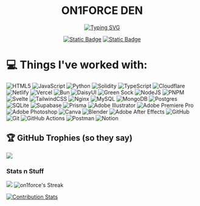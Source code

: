 <h1 align="center"> ON1FORCE DEN </h1>
<p align="center"> <a href="https://git.io/typing-svg"><img src="https://readme-typing-svg.demolab.com?font=Fira+Code&size=16&pause=1000&color=FFFFFF&random=false&width=550&lines=+Currently+away+navigating+the+WEB3+Sea+of+frogs+and+apes.+" alt="Typing SVG" /></a>

<p align="center"> <a href="https://discord.com/users/on1force"><img alt="Static Badge" src="https://img.shields.io/badge/Discord-%40on1force-green?style=for-the-badge&logo=discord&logoColor=%23ffff&link=https%3A%2F%2Fdiscord.com%2Fusers%2Fon1force"></a>  <a href="https://t.me/ON1FORCE"><img alt="Static Badge" src="https://img.shields.io/badge/Telegram-say_hello-blue?style=for-the-badge&logo=telegram&link=https%3A%2F%2Ft.me%2FON1FORCE"></a>

# 💻 Things I've worked with:
![HTML5](https://img.shields.io/badge/html5-%23E34F26.svg?style=for-the-badge&logo=html5&logoColor=white) ![JavaScript](https://img.shields.io/badge/javascript-%23323330.svg?style=for-the-badge&logo=javascript&logoColor=%23F7DF1E) ![Python](https://img.shields.io/badge/python-3670A0?style=for-the-badge&logo=python&logoColor=ffdd54) ![Solidity](https://img.shields.io/badge/Solidity-%23363636.svg?style=for-the-badge&logo=solidity&logoColor=white) ![TypeScript](https://img.shields.io/badge/typescript-%23007ACC.svg?style=for-the-badge&logo=typescript&logoColor=white) ![Cloudflare](https://img.shields.io/badge/Cloudflare-F38020?style=for-the-badge&logo=Cloudflare&logoColor=white) ![Netlify](https://img.shields.io/badge/netlify-%23000000.svg?style=for-the-badge&logo=netlify&logoColor=#00C7B7) ![Vercel](https://img.shields.io/badge/vercel-%23000000.svg?style=for-the-badge&logo=vercel&logoColor=white) ![Bun](https://img.shields.io/badge/Bun-%23000000.svg?style=for-the-badge&logo=bun&logoColor=white) ![DaisyUI](https://img.shields.io/badge/daisyui-5A0EF8?style=for-the-badge&logo=daisyui&logoColor=white) ![Green Sock](https://img.shields.io/badge/green%20sock-88CE02?style=for-the-badge&logo=greensock&logoColor=white) ![NodeJS](https://img.shields.io/badge/node.js-6DA55F?style=for-the-badge&logo=node.js&logoColor=white) ![PNPM](https://img.shields.io/badge/pnpm-%234a4a4a.svg?style=for-the-badge&logo=pnpm&logoColor=f69220) ![Svelte](https://img.shields.io/badge/svelte-%23f1413d.svg?style=for-the-badge&logo=svelte&logoColor=white) ![TailwindCSS](https://img.shields.io/badge/tailwindcss-%2338B2AC.svg?style=for-the-badge&logo=tailwind-css&logoColor=white) ![Nginx](https://img.shields.io/badge/nginx-%23009639.svg?style=for-the-badge&logo=nginx&logoColor=white) ![MySQL](https://img.shields.io/badge/mysql-4479A1.svg?style=for-the-badge&logo=mysql&logoColor=white) ![MongoDB](https://img.shields.io/badge/MongoDB-%234ea94b.svg?style=for-the-badge&logo=mongodb&logoColor=white) ![Postgres](https://img.shields.io/badge/postgres-%23316192.svg?style=for-the-badge&logo=postgresql&logoColor=white) ![SQLite](https://img.shields.io/badge/sqlite-%2307405e.svg?style=for-the-badge&logo=sqlite&logoColor=white) ![Supabase](https://img.shields.io/badge/Supabase-3ECF8E?style=for-the-badge&logo=supabase&logoColor=white) ![Prisma](https://img.shields.io/badge/Prisma-3982CE?style=for-the-badge&logo=Prisma&logoColor=white) ![Adobe Illustrator](https://img.shields.io/badge/adobe%20illustrator-%23FF9A00.svg?style=for-the-badge&logo=adobe%20illustrator&logoColor=white) ![Adobe Premiere Pro](https://img.shields.io/badge/Adobe%20Premiere%20Pro-9999FF.svg?style=for-the-badge&logo=Adobe%20Premiere%20Pro&logoColor=white) ![Adobe Photoshop](https://img.shields.io/badge/adobe%20photoshop-%2331A8FF.svg?style=for-the-badge&logo=adobe%20photoshop&logoColor=white) ![Canva](https://img.shields.io/badge/Canva-%2300C4CC.svg?style=for-the-badge&logo=Canva&logoColor=white) ![Blender](https://img.shields.io/badge/blender-%23F5792A.svg?style=for-the-badge&logo=blender&logoColor=white) ![Adobe After Effects](https://img.shields.io/badge/Adobe%20After%20Effects-9999FF.svg?style=for-the-badge&logo=Adobe%20After%20Effects&logoColor=white) ![GitHub](https://img.shields.io/badge/github-%23121011.svg?style=for-the-badge&logo=github&logoColor=white) ![Git](https://img.shields.io/badge/git-%23F05033.svg?style=for-the-badge&logo=git&logoColor=white) ![GitHub Actions](https://img.shields.io/badge/github%20actions-%232671E5.svg?style=for-the-badge&logo=githubactions&logoColor=white) ![Postman](https://img.shields.io/badge/Postman-FF6C37?style=for-the-badge&logo=postman&logoColor=white) ![Notion](https://img.shields.io/badge/Notion-%23000000.svg?style=for-the-badge&logo=notion&logoColor=white)

<!---
# 📊 GitHub Stats:
![](https://github-readme-stats.vercel.app/api?username=on1force&theme=dark&hide_border=true&include_all_commits=true&count_private=true)<br/>
![](https://github-readme-streak-stats.herokuapp.com/?user=on1force&theme=dark&hide_border=true)<br/>
![](https://github-readme-stats.vercel.app/api/top-langs/?username=on1force&theme=dark&hide_border=true&include_all_commits=true&count_private=true&layout=compact)
-->

## 🏆 GitHub Trophies (so they say)
![](https://github-profile-trophy.vercel.app/?username=on1force&theme=tokyonight&no-frame=true&no-bg=false&margin-w=4)

### Stats n Stuff
![](https://github-contributor-stats.vercel.app/api?username=on1force&limit=5&theme=tokyonight&combine_all_yearly_contributions=true&hide_border=true) ![on1force's Streak](https://github-readme-streak-stats.herokuapp.com/?user=on1force&theme=tokyonight&hide_border=true)

[![Contribution Stats](https://github-contribution-stats.vercel.app/api/?username=on1force)](https://github.com/LordDashMe/github-contribution-stats/)
